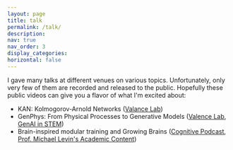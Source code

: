 ```yaml
---
layout: page
title: talk
permalink: /talk/
description: 
nav: true
nav_order: 3
display_categories:
horizontal: false
---
```


I gave many talks at different venues on various topics. Unfortunately, only very few of them are recorded and released to the public. Hopefully these public videos can give you a flavor of what I'm excited about:

* KAN: Kolmogorov-Arnold Networks ([Valance Lab](https://www.youtube.com/watch?v=AUDHb-tnlB0))
* GenPhys: From Physical Processes to Generative Models ([Valence Lab](https://www.youtube.com/watch?v=fTKkRde9wkE), [GenAI in STEM](https://www.youtube.com/watch?v=jVEV3g_URZw))
* Brain-inspired modular training and Growing Brains ([Cognitive Podcast](https://www.youtube.com/watch?v=VKxwlxb2XWw), [Prof. Michael Levin's Academic Content](https://www.youtube.com/watch?v=Zquh-J7Hxn8))

